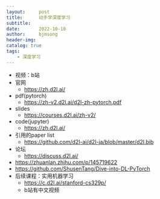 ```yaml
---
layout:     post
title:      动手学深度学习
subtitle:   
date:       2022-10-10
author:     bjmsong
header-img: 
catalog: true
tags:
    - 深度学习
---
```

- 视频：b站
- 官网
    + https://zh.d2l.ai/
- pdf(pytorch)
    - https://zh-v2.d2l.ai/d2l-zh-pytorch.pdf
- slides
    + https://courses.d2l.ai/zh-v2/
- code(jupyter)
    + https://zh.d2l.ai/
- 引用的paper list
    + https://github.com/d2l-ai/d2l-ja/blob/master/d2l.bib
- 论坛
    + https://discuss.d2l.ai/
- https://zhuanlan.zhihu.com/p/145719622
- https://github.com/ShusenTang/Dive-into-DL-PyTorch
- 后续课程：实用机器学习
    - https://c.d2l.ai/stanford-cs329p/
    - b站有中文视频